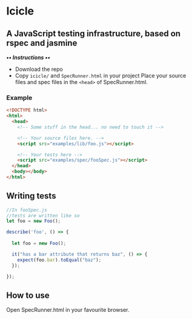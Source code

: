 # Icicle

## A JavaScript testing infrastructure, based on rspec and jasmine

**_•• Instructions ••_**

- Download the repo
- Copy `icicle/` and `SpecRunner.html` in your project
Place your source files and spec files in the `<head>` of SpecRunner.html.

### Example

```html
<!DOCTYPE html>
<html>
  <head>
    <!-- Some stuff in the head... no need to touch it -->

    <!-- Your source files here. -->
    <script src="examples/lib/foo.js"></script>

    <!-- Your tests here -->
    <script src="examples/spec/fooSpec.js"></script>
  </head>
  <body></body>
</html>
```

## Writing tests

```JavaScript
//In fooSpec.js
//tests are written like so
let foo = new Foo();

describe('foo', () => {
  
  let foo = new Foo();

  it("has a bar attribute that returns baz", () => {
    expect(foo.bar).toEqual("baz");
  });

});
```

## How to use

Open SpecRunner.html in your favourite browser.
